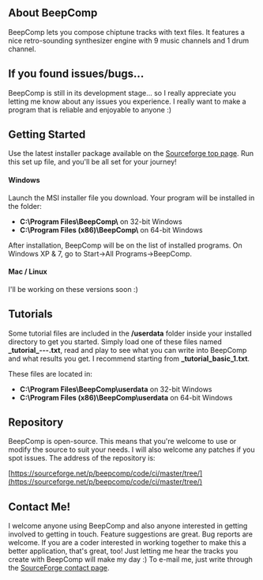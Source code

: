 ## About BeepComp ##

BeepComp lets you compose chiptune tracks with text files. It features a nice retro-sounding synthesizer engine with 9 music channels and 1 drum channel.


## If you found issues/bugs...

BeepComp is still in its development stage... so I really appreciate you letting me know about any issues you experience. I really want to make a program that is reliable and enjoyable to anyone :)


## Getting Started ##

Use the latest installer package available on the [Sourceforge top page](https://sourceforge.net/projects/beepcomp/). Run this set up file, and you'll be all set for your journey!

#### Windows ####

Launch the MSI installer file you download. Your program will be installed in the folder:

- **C:\Program Files\BeepComp\\** on 32-bit Windows
- **C:\Program Files (x86)\BeepComp\\** on 64-bit Windows

After installation, BeepComp will be on the list of installed programs. On Windows XP & 7, go to Start->All Programs->BeepComp.

#### Mac / Linux ####

I'll be working on these versions soon :)


## Tutorials ##

Some tutorial files are included in the **/userdata** folder inside your installed directory to get you started. Simply load one of these files named **\_tutorial\_---.txt**, read and play to see what you can write into BeepComp and what results you get. I recommend starting from **\_tutorial\_basic\_1.txt**.

These files are located in:

- **C:\Program Files\BeepComp\userdata** on 32-bit Windows
- **C:\Program Files (x86)\BeepComp\userdata** on 64-bit Windows


## Repository ##

BeepComp is open-source. This means that you're welcome to use or modify the source to suit your needs. I will also welcome any patches if you spot issues. The address of the repository is:

[https://sourceforge.net/p/beepcomp/code/ci/master/tree/](https://sourceforge.net/p/beepcomp/code/ci/master/tree/)


## Contact Me! ##

I welcome anyone using BeepComp and also anyone interested in getting involved to getting in touch. Feature suggestions are great. Bug reports are welcome. If you are a coder interested in working together to make this a better application, that's great, too!  Just letting me hear the tracks you create with BeepComp will make my day :) To e-mail me, just write through the [SourceForge contact page](https://sourceforge.net/u/smokinhiro/profile/send_message).